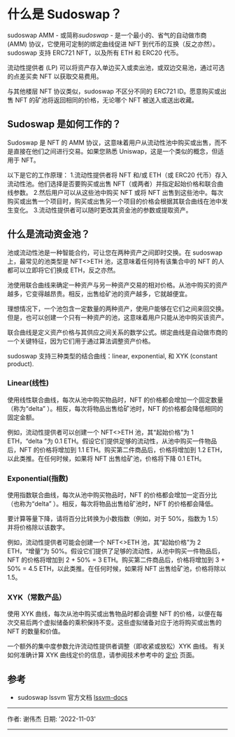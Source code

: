 # 什么是 Sudoswap？

sudoswap AMM - 或简称*sudoswap* - 是一个最小的、省气的自动做市商 (AMM) 协议，它使用可定制的绑定曲线促进 NFT 到代币的互换（反之亦然）。sudoswap 支持 ERC721 NFT，以及所有 ETH 和 ERC20 代币。

流动性提供者 (LP) 可以将资产存入单边买入或卖出池，或双边交易池，通过可选的点差买卖 NFT 以获取交易费用。

与其他楼层 NFT 协议类似，sudoswap 不区分不同的 ERC721 ID。愿意购买或出售 NFT 的矿池将返回相同的价格，无论哪个 NFT 被送入或送出收藏。

## Sudoswap 是如何工作的？

Sudoswap 是 NFT 的 AMM 协议，这意味着用户从流动性池中购买或出售，而不是直接在他们之间进行交易。如果您熟悉 Uniswap，这是一个类似的概念，但适用于 NFT。

以下是它的工作原理： 1.流动性提供者将 NFT 和/或 ETH（或 ERC20 代币）存入流动性池。他们选择是否要购买或出售 NFT（或两者）并指定起始价格和联合曲线参数。 2.然后用户可以从这些池中购买 NFT 或将 NFT 出售到这些池中。每次购买或出售一个项目时，购买或出售另一个项目的价格会根据其联合曲线在池中发生变化。 3.流动性提供者可以随时更改其资金池的参数或提取资产。

## 什么是流动资金池？

池或流动性池是一种智能合约，可让您在两种资产之间即时交换。在 sudoswap 上，最常见的池类型是 NFT<>ETH 池，这意味着任何持有该集合中的 NFT 的人都可以立即将它们换成 ETH，反之亦然。

池使用联合曲线来确定一种资产与另一种资产交易的相对价格。从池中购买的资产越多，它变得越昂贵。相反，出售给矿池的资产越多，它就越便宜。

理想情况下，一个池包含一定数量的两种资产，使用户能够在它们之间来回交换。但是，也可以创建一个只有一种资产的池，这意味着用户只能从池中购买该资产。

联合曲线是定义资产价格与其供应之间关系的数学公式。绑定曲线是自动做市商的一个关键特征，因为它们用于通过算法调整资产价格。

sudoswap 支持三种类型的结合曲线：linear, exponential, 和 XYK (constant product).

### Linear(线性)

使用线性联合曲线，每次从池中购买物品时，NFT 的价格都会增加一个固定数量（称为“delta” ）。相反，每次将物品出售给矿池时，NFT 的价格都会降低相同的固定金额。

例如，流动性提供者可以创建一个 NFT<>ETH 池，其“起始价格”为 1 ETH，“delta ”为 0.1 ETH。假设它们提供足够的流动性，从池中购买一件物品后，NFT 的价格将增加到 1.1 ETH。购买第二件商品后，价格将增加到 1.2 ETH，以此类推。在任何时候，如果将 NFT 出售给矿池，价格将下降 0.1 ETH。

### Exponential(指数)

使用指数联合曲线，每次从池中购买物品时，NFT 的价格都会增加一定百分比（也称为“delta” ）。相反，每次将物品出售给矿池时，NFT 的价格都会降低。

要计算等量下降，请将百分比转换为小数指数（例如，对于 50%，指数为 1.5）并将价格除以该数字。

例如，流动性提供者可能会创建一个 NFT<>ETH 池，其“起始价格”为 2 ETH，“增量”为 50%。假设它们提供了足够的流动性，从池中购买一件物品后，NFT 的价格将增加到 2 + 50% = 3 ETH。购买第二件商品后，价格将增加到 3 + 50% = 4.5 ETH，以此类推。在任何时候，如果将 NFT 出售给矿池，价格将除以 1.5。

### XYK（常数产品）

使用 XYK 曲线，每次从池中购买或出售物品时都会调整 NFT 的价格，以便在每次交易后两个虚拟储备的乘积保持不变。这些虚拟储备对应于池将购买或出售的 NFT 的数量和价值。

一个额外的集中度参数允许流动性提供者调整（即收紧或放松）XYK 曲线。
有关如何准确计算 XYK 曲线定价的信息，请参阅技术参考中的 [定价](https://docs.sudoswap.xyz/reference/pricing/) 页面。

## 参考

- sudoswap lssvm 官方文档 [lssvm-docs](https://github.com/sudoswap/lssvm-docs/blob/main/docs/index.md "灵感来源")

---

作者: 谢伟杰
日期: '2022-11-03'

---
